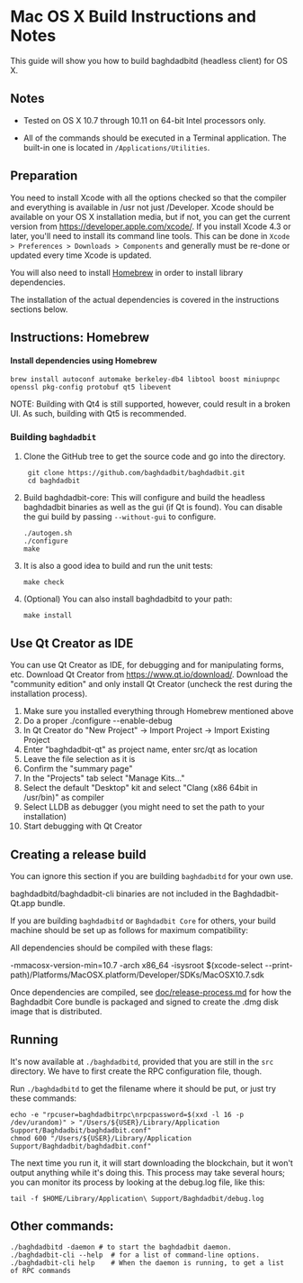 Mac OS X Build Instructions and Notes
====================================
This guide will show you how to build baghdadbitd (headless client) for OS X.

Notes
-----

* Tested on OS X 10.7 through 10.11 on 64-bit Intel processors only.

* All of the commands should be executed in a Terminal application. The
built-in one is located in `/Applications/Utilities`.

Preparation
-----------

You need to install Xcode with all the options checked so that the compiler
and everything is available in /usr not just /Developer. Xcode should be
available on your OS X installation media, but if not, you can get the
current version from https://developer.apple.com/xcode/. If you install
Xcode 4.3 or later, you'll need to install its command line tools. This can
be done in `Xcode > Preferences > Downloads > Components` and generally must
be re-done or updated every time Xcode is updated.

You will also need to install [Homebrew](http://brew.sh) in order to install library
dependencies.

The installation of the actual dependencies is covered in the instructions
sections below.

Instructions: Homebrew
----------------------

#### Install dependencies using Homebrew

    brew install autoconf automake berkeley-db4 libtool boost miniupnpc openssl pkg-config protobuf qt5 libevent

NOTE: Building with Qt4 is still supported, however, could result in a broken UI. As such, building with Qt5 is recommended.

### Building `baghdadbit`

1. Clone the GitHub tree to get the source code and go into the directory.

        git clone https://github.com/baghdadbit/baghdadbit.git
        cd baghdadbit

2.  Build baghdadbit-core:
    This will configure and build the headless baghdadbit binaries as well as the gui (if Qt is found).
    You can disable the gui build by passing `--without-gui` to configure.

        ./autogen.sh
        ./configure
        make

3.  It is also a good idea to build and run the unit tests:

        make check

4.  (Optional) You can also install baghdadbitd to your path:

        make install

Use Qt Creator as IDE
------------------------
You can use Qt Creator as IDE, for debugging and for manipulating forms, etc.
Download Qt Creator from https://www.qt.io/download/. Download the "community edition" and only install Qt Creator (uncheck the rest during the installation process).

1. Make sure you installed everything through Homebrew mentioned above
2. Do a proper ./configure --enable-debug
3. In Qt Creator do "New Project" -> Import Project -> Import Existing Project
4. Enter "baghdadbit-qt" as project name, enter src/qt as location
5. Leave the file selection as it is
6. Confirm the "summary page"
7. In the "Projects" tab select "Manage Kits..."
8. Select the default "Desktop" kit and select "Clang (x86 64bit in /usr/bin)" as compiler
9. Select LLDB as debugger (you might need to set the path to your installation)
10. Start debugging with Qt Creator

Creating a release build
------------------------
You can ignore this section if you are building `baghdadbitd` for your own use.

baghdadbitd/baghdadbit-cli binaries are not included in the Baghdadbit-Qt.app bundle.

If you are building `baghdadbitd` or `Baghdadbit Core` for others, your build machine should be set up
as follows for maximum compatibility:

All dependencies should be compiled with these flags:

 -mmacosx-version-min=10.7
 -arch x86_64
 -isysroot $(xcode-select --print-path)/Platforms/MacOSX.platform/Developer/SDKs/MacOSX10.7.sdk

Once dependencies are compiled, see [doc/release-process.md](release-process.md) for how the Baghdadbit Core
bundle is packaged and signed to create the .dmg disk image that is distributed.

Running
-------

It's now available at `./baghdadbitd`, provided that you are still in the `src`
directory. We have to first create the RPC configuration file, though.

Run `./baghdadbitd` to get the filename where it should be put, or just try these
commands:

    echo -e "rpcuser=baghdadbitrpc\nrpcpassword=$(xxd -l 16 -p /dev/urandom)" > "/Users/${USER}/Library/Application Support/Baghdadbit/baghdadbit.conf"
    chmod 600 "/Users/${USER}/Library/Application Support/Baghdadbit/baghdadbit.conf"

The next time you run it, it will start downloading the blockchain, but it won't
output anything while it's doing this. This process may take several hours;
you can monitor its process by looking at the debug.log file, like this:

    tail -f $HOME/Library/Application\ Support/Baghdadbit/debug.log

Other commands:
-------

    ./baghdadbitd -daemon # to start the baghdadbit daemon.
    ./baghdadbit-cli --help  # for a list of command-line options.
    ./baghdadbit-cli help    # When the daemon is running, to get a list of RPC commands
